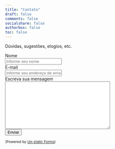 ```yaml
---
title: "Contato"
draft: false
comments: false
socialshare: false
authorbox: false
toc: false
---
```

Dúvidas, sugestões, elogios, etc.

<form method="post" action="https://forms.un-static.com/forms/0145812eb310d5a82270bc60674255ee7945a338">
  <div class="form-group row">
    <label for="name" class="col-4 col-form-label">Nome</label>
    <div class="col-8">
      <div class="input-group">
        <div class="input-group-addon">
          <i class="fa fa-user"></i>
        </div>
        <input id="name" name="name" placeholder="Informe seu nome" type="text" required="required" class="form-control">
      </div>
    </div>
  </div>
  <div class="form-group row">
    <label for="email" class="col-4 col-form-label">E-mail</label>
    <div class="col-8">
      <div class="input-group">
        <div class="input-group-addon">
          <i class="fa fa-envelope"></i>
        </div>
        <input id="email" name="email" placeholder="Informe seu endereço de email" type="text" required="required" class="form-control">
      </div>
    </div>
  </div>
  <div class="form-group row">
    <label for="message" class="col-4 col-form-label">Escreva sua mensagem</label>
    <div class="col-8">
      <textarea id="message" name="message" cols="40" rows="10" required="required" class="form-control"></textarea>
    </div>
  </div>
  <div class="form-group row">
    <div class="offset-4 col-8">
      <button name="submit" type="submit" class="btn btn-primary">Enviar</button>
    </div>
  </div>
  <div class="text-center">
    <p><small>(Powered by <a rel="nofollow" href="https://un-static.com" target="_blank">Un-static Forms</a>)</small></p>
  </div>
</form>
